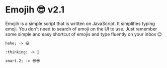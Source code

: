# Emojih 😎 v2.1

Emojih is a simple script that is written on JavaScript. It simplifies typing emoji. You don't need to search of emoji on the UI to use. Just remember some simple and easy shortcut of emojis and type fluently on your inbox 😉

```
hehe; -> 😀

:thinking: -> 🤔

smart.2; -> 😎😎
```

